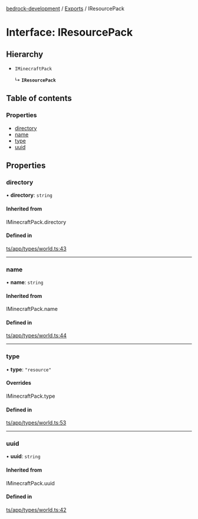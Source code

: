 [bedrock-development](../README.md) / [Exports](../modules.md) / IResourcePack

# Interface: IResourcePack

## Hierarchy

- `IMinecraftPack`

  ↳ **`IResourcePack`**

## Table of contents

### Properties

- [directory](IResourcePack.md#directory)
- [name](IResourcePack.md#name)
- [type](IResourcePack.md#type)
- [uuid](IResourcePack.md#uuid)

## Properties

### directory

• **directory**: `string`

#### Inherited from

IMinecraftPack.directory

#### Defined in

[ts/app/types/world.ts:43](https://github.com/DauntlessStudio/Bedrock-Developments/blob/9a78313/ts/app/types/world.ts#L43)

___

### name

• **name**: `string`

#### Inherited from

IMinecraftPack.name

#### Defined in

[ts/app/types/world.ts:44](https://github.com/DauntlessStudio/Bedrock-Developments/blob/9a78313/ts/app/types/world.ts#L44)

___

### type

• **type**: ``"resource"``

#### Overrides

IMinecraftPack.type

#### Defined in

[ts/app/types/world.ts:53](https://github.com/DauntlessStudio/Bedrock-Developments/blob/9a78313/ts/app/types/world.ts#L53)

___

### uuid

• **uuid**: `string`

#### Inherited from

IMinecraftPack.uuid

#### Defined in

[ts/app/types/world.ts:42](https://github.com/DauntlessStudio/Bedrock-Developments/blob/9a78313/ts/app/types/world.ts#L42)
